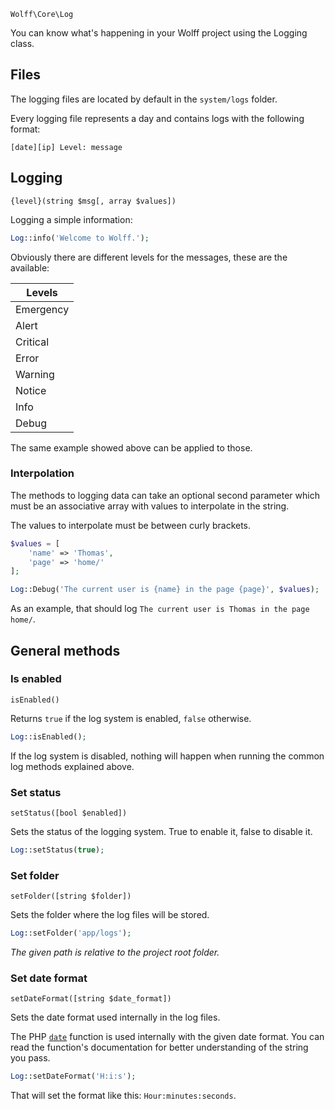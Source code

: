 `Wolff\Core\Log`

You can know what's happening in your Wolff project using the Logging class.

## Files

The logging files are located by default in the `system/logs` folder.

Every logging file represents a day and contains logs with the following format:

```
[date][ip] Level: message
```

## Logging

`{level}(string $msg[, array $values])`

Logging a simple information:

```php
Log::info('Welcome to Wolff.');
```

Obviously there are different levels for the messages, these are the available:

| Levels      |
| ------------|
| Emergency   |
| Alert       |
| Critical    |
| Error       |
| Warning     |
| Notice      |
| Info        |
| Debug       |

The same example showed above can be applied to those.

### Interpolation

The methods to logging data can take an optional second parameter which must be an associative array with values to interpolate in the string.

The values to interpolate must be between curly brackets.

```php
$values = [
    'name' => 'Thomas',
    'page' => 'home/'
];

Log::Debug('The current user is {name} in the page {page}', $values);
```

As an example, that should log `The current user is Thomas in the page home/`.

## General methods

### Is enabled

`isEnabled()`

Returns `true` if the log system is enabled, `false` otherwise.

```php
Log::isEnabled();
```

If the log system is disabled, nothing will happen when running the common log methods explained above.

### Set status

`setStatus([bool $enabled])`

Sets the status of the logging system. True to enable it, false to disable it.

```php
Log::setStatus(true);
```

### Set folder

`setFolder([string $folder])`

Sets the folder where the log files will be stored.

```php
Log::setFolder('app/logs');
```

_The given path is relative to the project root folder._

### Set date format

`setDateFormat([string $date_format])`

Sets the date format used internally in the log files.

The PHP [`date`](https://www.php.net/manual/en/function.date.php) function is used internally with the given date format. You can read the function's documentation for better understanding of the string you pass.

```php
Log::setDateFormat('H:i:s');
```

That will set the format like this: `Hour:minutes:seconds`.
